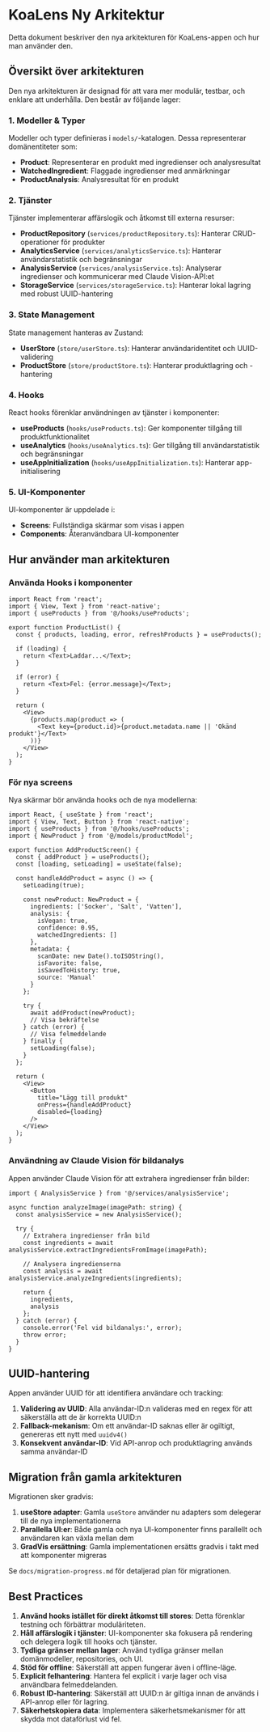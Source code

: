 # KoaLens Ny Arkitektur

Detta dokument beskriver den nya arkitekturen för KoaLens-appen och hur man använder den.

## Översikt över arkitekturen

Den nya arkitekturen är designad för att vara mer modulär, testbar, och enklare att underhålla. Den består av följande lager:

### 1. Modeller & Typer

Modeller och typer definieras i `models/`-katalogen. Dessa representerar domänentiteter som:

- **Product**: Representerar en produkt med ingredienser och analysresultat
- **WatchedIngredient**: Flaggade ingredienser med anmärkningar
- **ProductAnalysis**: Analysresultat för en produkt

### 2. Tjänster

Tjänster implementerar affärslogik och åtkomst till externa resurser:

- **ProductRepository** (`services/productRepository.ts`): Hanterar CRUD-operationer för produkter 
- **AnalyticsService** (`services/analyticsService.ts`): Hanterar användarstatistik och begränsningar
- **AnalysisService** (`services/analysisService.ts`): Analyserar ingredienser och kommunicerar med Claude Vision-API:et
- **StorageService** (`services/storageService.ts`): Hanterar lokal lagring med robust UUID-hantering

### 3. State Management

State management hanteras av Zustand:

- **UserStore** (`store/userStore.ts`): Hanterar användaridentitet och UUID-validering
- **ProductStore** (`store/productStore.ts`): Hanterar produktlagring och -hantering

### 4. Hooks

React hooks förenklar användningen av tjänster i komponenter:

- **useProducts** (`hooks/useProducts.ts`): Ger komponenter tillgång till produktfunktionalitet
- **useAnalytics** (`hooks/useAnalytics.ts`): Ger tillgång till användarstatistik och begränsningar
- **useAppInitialization** (`hooks/useAppInitialization.ts`): Hanterar app-initialisering

### 5. UI-Komponenter

UI-komponenter är uppdelade i:

- **Screens**: Fullständiga skärmar som visas i appen
- **Components**: Återanvändbara UI-komponenter

## Hur använder man arkitekturen

### Använda Hooks i komponenter

```tsx
import React from 'react';
import { View, Text } from 'react-native';
import { useProducts } from '@/hooks/useProducts';

export function ProductList() {
  const { products, loading, error, refreshProducts } = useProducts();
  
  if (loading) {
    return <Text>Laddar...</Text>;
  }
  
  if (error) {
    return <Text>Fel: {error.message}</Text>;
  }
  
  return (
    <View>
      {products.map(product => (
        <Text key={product.id}>{product.metadata.name || 'Okänd produkt'}</Text>
      ))}
    </View>
  );
}
```

### För nya screens

Nya skärmar bör använda hooks och de nya modellerna:

```tsx
import React, { useState } from 'react';
import { View, Text, Button } from 'react-native';
import { useProducts } from '@/hooks/useProducts';
import { NewProduct } from '@/models/productModel';

export function AddProductScreen() {
  const { addProduct } = useProducts();
  const [loading, setLoading] = useState(false);
  
  const handleAddProduct = async () => {
    setLoading(true);
    
    const newProduct: NewProduct = {
      ingredients: ['Socker', 'Salt', 'Vatten'],
      analysis: {
        isVegan: true,
        confidence: 0.95,
        watchedIngredients: []
      },
      metadata: {
        scanDate: new Date().toISOString(),
        isFavorite: false,
        isSavedToHistory: true,
        source: 'Manual'
      }
    };
    
    try {
      await addProduct(newProduct);
      // Visa bekräftelse
    } catch (error) {
      // Visa felmeddelande
    } finally {
      setLoading(false);
    }
  };
  
  return (
    <View>
      <Button 
        title="Lägg till produkt" 
        onPress={handleAddProduct} 
        disabled={loading} 
      />
    </View>
  );
}
```

### Användning av Claude Vision för bildanalys

Appen använder Claude Vision för att extrahera ingredienser från bilder:

```tsx
import { AnalysisService } from '@/services/analysisService';

async function analyzeImage(imagePath: string) {
  const analysisService = new AnalysisService();
  
  try {
    // Extrahera ingredienser från bild
    const ingredients = await analysisService.extractIngredientsFromImage(imagePath);
    
    // Analysera ingredienserna
    const analysis = await analysisService.analyzeIngredients(ingredients);
    
    return {
      ingredients,
      analysis
    };
  } catch (error) {
    console.error('Fel vid bildanalys:', error);
    throw error;
  }
}
```

## UUID-hantering

Appen använder UUID för att identifiera användare och tracking:

1. **Validering av UUID**: Alla användar-ID:n valideras med en regex för att säkerställa att de är korrekta UUID:n
2. **Fallback-mekanism**: Om ett användar-ID saknas eller är ogiltigt, genereras ett nytt med `uuidv4()`
3. **Konsekvent användar-ID**: Vid API-anrop och produktlagring används samma användar-ID

## Migration från gamla arkitekturen

Migrationen sker gradvis:

1. **useStore adapter**: Gamla `useStore` använder nu adapters som delegerar till de nya implementationerna
2. **Parallella UI:er**: Både gamla och nya UI-komponenter finns parallellt och användaren kan växla mellan dem
3. **GradVis ersättning**: Gamla implementationen ersätts gradvis i takt med att komponenter migreras

Se `docs/migration-progress.md` för detaljerad plan för migrationen.

## Best Practices

1. **Använd hooks istället för direkt åtkomst till stores**: Detta förenklar testning och förbättrar moduläriteten.
2. **Håll affärslogik i tjänster**: UI-komponenter ska fokusera på rendering och delegera logik till hooks och tjänster.
3. **Tydliga gränser mellan lager**: Använd tydliga gränser mellan domänmodeller, repositories, och UI.
4. **Stöd för offline**: Säkerställ att appen fungerar även i offline-läge.
5. **Explicit felhantering**: Hantera fel explicit i varje lager och visa användbara felmeddelanden.
6. **Robust ID-hantering**: Säkerställ att UUID:n är giltiga innan de används i API-anrop eller för lagring.
7. **Säkerhetskopiera data**: Implementera säkerhetsmekanismer för att skydda mot dataförlust vid fel. 